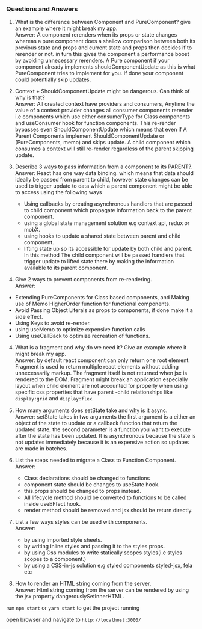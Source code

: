 ### Questions and Answers

1. What is the difference between Component and PureComponent? give an
   example where it might break my app.\
   Answer: A component rerenders when its props or state changes whereas a pure component does a shallow comparison between both its previous state and props and current state and props then decides if to rerender or not. in turn this gives the component a performance boost by avoiding unnecessary rerenders.
   A Pure component if your component already implements shouldComponentUpdate as this is what PureComponent tries to implement for you. If done your component could potentially skip updates.

2. Context + ShouldComponentUpdate might be dangerous. Can think of why is that?\
   Answer: All created context have providers and consumers, Anytime the value of a context provider changes all consumer components rerender i.e components which use either consumerType for Class components and useConsumer hook for function components. This re-render bypasses even ShouldComponentUpdate which means that even if A Parent Components implement ShouldComponentUpdate or (PureComponents, memo) and skips update. A child component which consumes a context will still re-render regardless of the parent skipping update.

3. Describe 3 ways to pass information from a component to its PARENT?.\
   Answer: React has one way data binding. which means that data should ideally be passed from parent to child, however state changes can be used to trigger update to data which a parent component might be able to access using the following ways

   - Using callbacks by creating asynchronous handlers that are passed to child component which propagate information back to the parent component.
   - using a global state management solution e.g context api, redux or mobX.
   - using hooks to update a shared state between parent and child component.
   - lifting state up so its accessible for update by both child and parent. In this method The child component will be passed handlers that trigger update to lifted state there by making the information available to its parent component.

4. Give 2 ways to prevent components from re-rendering.\
   Answer:

- Extending PureComponents for Class based components, and Making use of Memo HigherOrder function for functional components.
- Avoid Passing Object Literals as props to components, if done make it a side effect.
- Using Keys to avoid re-render.
- using useMemo to optimize expensive function calls
- Using useCallBack to optimize recreation of functions.

4. What is a fragment and why do we need it? Give an example where it might break my app.\
   Answer: by default react component can only return one root element. Fragment is used to return multiple react elements without adding unnecessarily markup. The fragment itself is not returned when jsx is rendered to the DOM.
   Fragment might break an application especially layout when child element are not accounted for properly when using specific css properties that have parent -child relationships like `display:grid` and `display:flex`.

5. How many arguments does setState take and why is it async.\
   Answer: setState takes in two arguments the first argument is a either an object of the state to update or a callback function that return the updated state, the second parameter is a function you want to execute after the state has been updated.
   It is asynchronous because the state is not updates immediately because it is an expensive action so updates are made in batches.

6. List the steps needed to migrate a Class to Function Component.\
   Answer:
   - Class declarations should be changed to functions
   - component state should be changes to useState hook.
   - this.props should be changed to props instead.
   - All lifecycle method should be converted to functions to be called inside useEFfect hook.
   - render method should be removed and jsx should be return directly.
7. List a few ways styles can be used with components.\
   Answer:

   - by using imported style sheets.
   - by writing inline styles and passing it to the styles props.
   - by using Css modules to write statically scopes styles(i.e styles scopes to a component.)
   - by using a CSS-in-js solution e.g styled components styled-jsx, fela etc

8. How to render an HTML string coming from the server.\
   Answer: Html string coming from the server can be rendered by using the jsx property dangerouslySetInnerHTML.

run `npm start` or `yarn start` to get the project running

open browser and navigate to `http://localhost:3000/`
